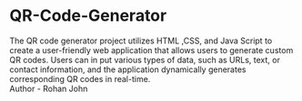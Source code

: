 # QR-Code-Generator
 The QR code generator project utilizes HTML ,CSS, and Java Script to create a user-friendly web application that allows users to generate custom QR codes. Users can in put various types of data, such as URLs, text, or contact information, and the application dynamically generates corresponding QR codes in real-time. 
<br>
Author - Rohan John
